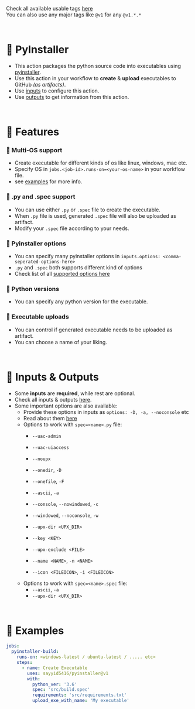 Check all available usable tags [here](../../tags)
<br>
You can also use any major tags like `@v1` for any `@v1.*.*`


<br>


# 🔰 PyInstaller
  - This action packages the python source code into executables using [pyinstaller](https://pyinstaller.org).
  - Use this action in your workflow to **create** & **upload** executables to GitHub _(as artifacts)_.
  - Use [inputs](#-inputs--outputs) to configure this action.
  - Use [outputs](#-inputs--outputs) to get information from this action.


<br>


# 🔰 Features
### 💠 Multi-OS support
  - Create executable for different kinds of os like linux, windows, mac etc.
  - Specify OS in `jobs.<job-id>.runs-on=<your-os-name>` in your workflow file.
  - see [examples](#-examples) for more info.

### 💠 .py and .spec support
  - You can use either `.py` or `.spec` file to create the executable.
  - When `.py` file is used, generated `.spec` file will also be uploaded as artifact.
  - Modify your `.spec` file according to your needs.

### 💠 Pyinstaller options
  - You can specify many pyinstaller options in `inputs.options: <comma-seperated-options-here>`
  - `.py` and `.spec` both supports different kind of options
  - Check list of all [supported options here](#-inputs--outputs) 

### 💠 Python versions
  - You can specify any python version for the executable.

### 💠 Executable uploads
  - You can control if generated executable needs to be uploaded as artifact.
  - You can choose a name of your liking.


<br>


# 🔰 Inputs & Outputs

  - Some **inputs** are **required**, while rest are optional. 
  - Check all inputs & outputs [here](/action.yml).
  - Some important options are also available:
    - Provide these options in inputs as `options: -D, -a, --noconsole` etc
    - Read about them [here](https://pyinstaller.org/en/stable/usage.html#options)
    - Options to work with `spec=<name>.py` file:
      - `--uac-admin`
      - `--uac-uiaccess`
      - `--noupx`
      
      - `--onedir`,                         `-D`
      - `--onefile`,                        `-F`
      - `--ascii`,                          `-a`
      - `--console`,    `--nowindowed`,     `-c`
      - `--windowed`,   `--noconsole`,      `-w`
      
      - `--upx-dir <UPX_DIR>`
      - `--key <KEY>`
      - `--upx-exclude <FILE>`

      - `--name <NAME>`,                    `-n <NAME>`
      - `--icon <FILEICON>`,                `-i <FILEICON>`
    - Options to work with `spec=<name>.spec` file:
      - `--ascii`,                          `-a`
      - `--upx-dir <UPX_DIR>`

<br>


# 🔰 Examples

```yaml
jobs:
  pyinstaller-build:
    runs-on: <windows-latest / ubuntu-latest / ..... etc>
    steps:
      - name: Create Executable
        uses: sayyid5416/pyinstaller@v1
        with:
          python_ver: '3.6'
          spec: 'src/build.spec'
          requirements: 'src/requirements.txt'
          upload_exe_with_name: 'My executable'
```
